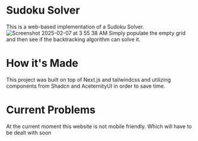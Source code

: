 # Sudoku Solver
This is a web-based implementation of a Sudoku Solver. ![Screenshot 2025-02-07 at 3 55 38 AM](https://github.com/user-attachments/assets/e2b8fa57-e361-4f9a-9a53-979346bc17d0)
Simply populate the empty grid and then see if the backtracking algorithm can solve it.

# How it's Made
This project was built on top of Next.js and tailwindcss and utilizing components from Shadcn and AceternityUI in order to save time.

# Current Problems
At the current moment this website is not mobile friendly. Which will have to be dealt with soon
